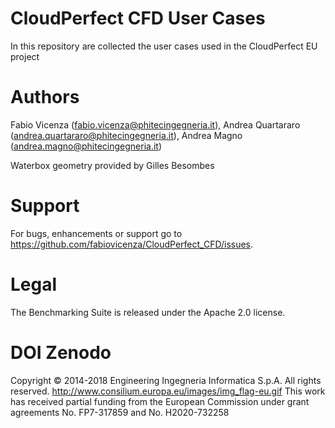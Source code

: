 # CloudPerfect CFD User Cases
In this repository are collected the user cases used in the CloudPerfect EU project

# Authors

Fabio Vicenza (fabio.vicenza@phitecingegneria.it), Andrea Quartararo (andrea.quartararo@phitecingegneria.it), Andrea Magno (andrea.magno@phitecingegneria.it)

Waterbox geometry provided by Gilles Besombes

# Support

For bugs, enhancements or support go to https://github.com/fabiovicenza/CloudPerfect_CFD/issues.

# Legal

The Benchmarking Suite is released under the Apache 2.0 license.

# DOI Zenodo



Copyright © 2014-2018 Engineering Ingegneria Informatica S.p.A. All rights reserved.
http://www.consilium.europa.eu/images/img_flag-eu.gif 	This work has received partial funding from the European Commission under grant agreements No. FP7-317859 and No. H2020-732258
